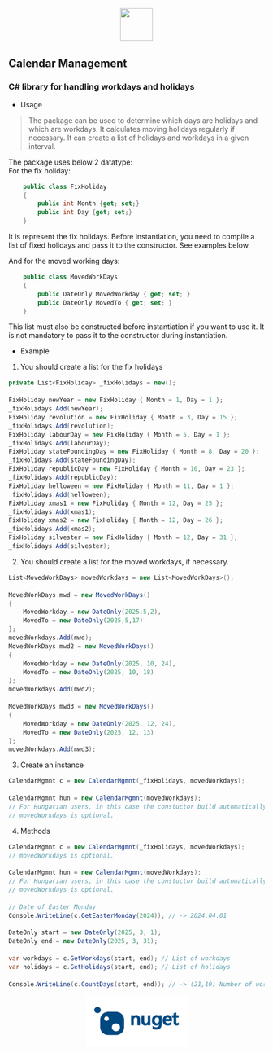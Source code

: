 <p align="center">
  <img src=https://devnullsec.hu/logo_small.svg height="64" width="64">
</p>

## Calendar Management
### C# library for handling workdays and holidays


- Usage
> The package can be used to determine which days are holidays and which are workdays. It calculates moving holidays regularly if necessary. It can create a list of holidays and workdays in a given interval.

The package uses below 2 datatype:<br>
For the fix holiday:<br>
```csharp
    public class FixHoliday
    {
        public int Month {get; set;}
        public int Day {get; set;}
    }
```
It is represent the fix holidays. Before instantiation, you need to compile a list of fixed holidays and pass it to the constructor. See examples below.

And for the moved working days:<br>
```csharp
    public class MovedWorkDays
    {
        public DateOnly MovedWorkday { get; set; }
        public DateOnly MovedTo { get; set; }
    }
```
This list must also be constructed before instantiation if you want to use it. It is not mandatory to pass it to the constructor during instantiation.

- Example

1. You should create a list for the fix holidays

```csharp
private List<FixHoliday> _fixHolidays = new();

FixHoliday newYear = new FixHoliday { Month = 1, Day = 1 };
_fixHolidays.Add(newYear);
FixHoliday revolution = new FixHoliday { Month = 3, Day = 15 };
_fixHolidays.Add(revolution);
FixHoliday labourDay = new FixHoliday { Month = 5, Day = 1 };
_fixHolidays.Add(labourDay);
FixHoliday stateFoundingDay = new FixHoliday { Month = 8, Day = 20 };
_fixHolidays.Add(stateFoundingDay);
FixHoliday republicDay = new FixHoliday { Month = 10, Day = 23 };
_fixHolidays.Add(republicDay);
FixHoliday helloween = new FixHoliday { Month = 11, Day = 1 };
_fixHolidays.Add(helloween);
FixHoliday xmas1 = new FixHoliday { Month = 12, Day = 25 };
_fixHolidays.Add(xmas1);
FixHoliday xmas2 = new FixHoliday { Month = 12, Day = 26 };
_fixHolidays.Add(xmas2);
FixHoliday silvester = new FixHoliday { Month = 12, Day = 31 };
_fixHolidays.Add(silvester);
```

2. You should create a list for the moved workdays, if necessary.
```csharp
List<MovedWorkDays> movedWorkdays = new List<MovedWorkDays>();
            
MovedWorkDays mwd = new MovedWorkDays()
{ 
    MovedWorkday = new DateOnly(2025,5,2),
    MovedTo = new DateOnly(2025,5,17)
};
movedWorkdays.Add(mwd);
MovedWorkDays mwd2 = new MovedWorkDays()
{
    MovedWorkday = new DateOnly(2025, 10, 24),
    MovedTo = new DateOnly(2025, 10, 18)
};
movedWorkdays.Add(mwd2);

MovedWorkDays mwd3 = new MovedWorkDays()
{
    MovedWorkday = new DateOnly(2025, 12, 24),
    MovedTo = new DateOnly(2025, 12, 13)
};
movedWorkdays.Add(mwd3);

```

3. Create an instance
```csharp
CalendarMgmnt c = new CalendarMgmnt(_fixHolidays, movedWorkdays);

CalendarMgmnt hun = new CalendarMgmnt(movedWorkdays);
// For Hungarian users, in this case the constuctor build automatically the list of fix holidays.
// movedWorkdays is optional.
```

4. Methods
```csharp
CalendarMgmnt c = new CalendarMgmnt(_fixHolidays, movedWorkdays);
// movedWorkdays is optional.

CalendarMgmnt hun = new CalendarMgmnt(movedWorkdays);
// For Hungarian users, in this case the constuctor build automatically the list of fix holidays.
// movedWorkdays is optional.

// Date of Easter Monday
Console.WriteLine(c.GetEasterMonday(2024)); // -> 2024.04.01

DateOnly start = new DateOnly(2025, 3, 1);
DateOnly end = new DateOnly(2025, 3, 31);

var workdays = c.GetWorkdays(start, end); // List of workdays
var holidays = c.GetHolidays(start, end); // List of holidays

Console.WriteLine(c.CountDays(start, end)); // -> (21,10) Number of workdays and holidays

```

<p align="center">
  <a href="https://www.nuget.org/packages/CalendarManagement" target="_blank" >
    <img height=100 width=200 src="./nuget_logo.png" alt="NuGet Page">
  </a>
</p>
